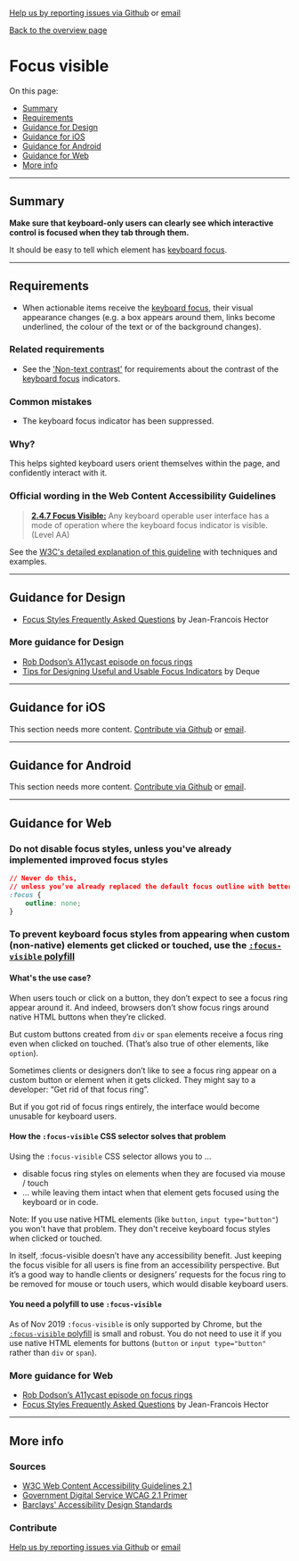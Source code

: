 [Help us by reporting issues via Github](https://github.com/theappbusiness/accessibility-guidelines) or [email](mailto:jeanfrancois@theappbusiness.com)

[Back to the overview page](./../README.md)

# Focus visible

On this page:
* [Summary](#summary)
* [Requirements](#requirements)
* [Guidance for Design](#guidance-for-design)
* [Guidance for iOS](#guidance-for-ios)
* [Guidance for Android](#guidance-for-android)
* [Guidance for Web](#guidance-for-web)
* [More info](#more-info)

---

## Summary

**Make sure that keyboard-only users can clearly see which interactive control is focused when they tab through them.**

It should be easy to tell which element has [keyboard focus](./definitions.md#keyboard-focus).

---

## Requirements

* When actionable items receive the [keyboard focus](./definitions.md#keyboard-focus), their visual appearance changes (e.g. a box appears around them, links become underlined, the colour of the text or of the background changes).

### Related requirements

* See the ['Non-text contrast'](./1.4.11.md) for requirements about the contrast of the [keyboard focus](./definitions.md#keyboard-focus) indicators.

### Common mistakes

* The keyboard focus indicator has been suppressed.

### Why?

This helps sighted keyboard users orient themselves within the page, and confidently interact with it.

### Official wording in the Web Content Accessibility Guidelines

> [**2.4.7 Focus Visible:**](https://www.w3.org/TR/UNDERSTANDING-WCAG20/navigation-mechanisms-focus-visible.html) Any keyboard operable user interface has a mode of operation where the keyboard focus indicator is visible. (Level AA)

See the [W3C's detailed explanation of this guideline](https://www.w3.org/TR/UNDERSTANDING-WCAG20/navigation-mechanisms-focus-visible.html) with techniques and examples.

---

## Guidance for Design

* [Focus Styles Frequently Asked Questions](https://docs.google.com/document/d/1I9AvA3cPDlNdNpBZ1Kotk0CRLjL4aNe5Fkjs6S61nBI/edit?usp=sharing) by Jean-Francois Hector

### More guidance for Design

* [Rob Dodson’s A11ycast episode on focus rings](https://www.youtube.com/watch?v=ilj2P5-5CjI&list=PLNYkxOF6rcICWx0C9LVWWVqvHlYJyqw7g&index=15)
* [Tips for Designing Useful and Usable Focus Indicators](https://www.deque.com/blog/give-site-focus-tips-designing-usable-focus-indicators/) by Deque

---

## Guidance for iOS

This section needs more content. [Contribute via Github](https://github.com/theappbusiness/accessibility-guidelines/) or [email](mailto:kane.cheshire@theappbusiness.com).

---

## Guidance for Android

This section needs more content. [Contribute via Github](https://github.com/theappbusiness/accessibility-guidelines/) or [email](mailto:jeanfrancois@theappbusiness.com).

---

## Guidance for Web

### Do not disable focus styles, unless you've already implemented improved focus styles

```css
// Never do this,
// unless you’ve already replaced the default focus outline with better custom focus styles!
:focus {
	outline: none;
}
```

### To prevent keyboard focus styles from appearing when custom (non-native) elements get clicked or touched, use the [`:focus-visible` polyfill](https://wicg.github.io/focus-visible/explainer.html)

#### What's the use case?

When users touch or click on a button, they don’t expect to see a focus ring appear around it.
And indeed, browsers don’t show focus rings around native HTML buttons when they’re clicked.

But custom buttons created from `div` or `span` elements receive a focus ring even when clicked on touched. (That’s also true of other elements, like `option`).

Sometimes clients or designers don’t like to see a focus ring appear on a custom button or element when it gets clicked. They might say to a developer: “Get rid of that focus ring”.

But if you got rid of focus rings entirely, the interface would become unusable for keyboard users.

#### How the `:focus-visible` CSS selector solves that problem

Using the `:focus-visible` CSS selector allows you to …

* disable focus ring styles on elements when they are focused via mouse / touch
* … while leaving them intact when that element gets focused using the keyboard or in code.

Note: If you use native HTML elements (like `button`, `input type="button"`) you won't have that problem. They don't receive keyboard focus styles when clicked or touched.

In itself, :focus-visible doesn’t have any accessibility benefit. Just keeping the focus visible for all users is fine from an accessibility perspective. But it’s a good way to handle clients or designers’ requests for the focus ring to be removed for mouse or touch users, which would disable keyboard users.

#### You need a polyfill to use `:focus-visible`

As of Nov 2019 `:focus-visible` is only supported by Chrome, but the [`:focus-visible` polyfill](https://wicg.github.io/focus-visible/explainer.html) is small and robust. You do not need to use it if you use native HTML elements for buttons (`button` or `input type="button"` rather than `div` or `span`).

### More guidance for Web

* [Rob Dodson’s A11ycast episode on focus rings](https://www.youtube.com/watch?v=ilj2P5-5CjI&list=PLNYkxOF6rcICWx0C9LVWWVqvHlYJyqw7g&index=15)
* [Focus Styles Frequently Asked Questions](https://docs.google.com/document/d/1I9AvA3cPDlNdNpBZ1Kotk0CRLjL4aNe5Fkjs6S61nBI/edit?usp=sharing) by Jean-Francois Hector

---

## More info

### Sources

* [W3C Web Content Accessibility Guidelines 2.1](https://www.w3.org/TR/WCAG21/)
* [Government Digital Service WCAG 2.1 Primer](https://alphagov.github.io/wcag-primer/)
* [Barclays' Accessibility Design Standards](https://home.barclays/who-we-are/our-suppliers/our-requirements-of-external-suppliers/)

### Contribute

[Help us by reporting issues via Github](https://github.com/theappbusiness/accessibility-guidelines) or [email](mailto:jeanfrancois@theappbusiness.com)

